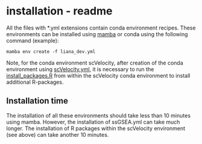# installation - readme

All the files with *.yml extensions contain conda environment recipes. These environments can be installed using [mamba](https://github.com/conda-forge/miniforge) or conda using the following command (example):

    mamba env create -f liana_dev.yml

Note, for the conda environment scVelocity, after creation of the conda environment using [scVelocity.yml](installation/scVelocity.yml), it is necessary to run the [install_packages.R](installation/install_packages_in_scVelocity.R) from within the scVelocity conda environment to install additional R-packages.

## Installation time

The installation of all these environments should take less than 10 minutes using mamba. However, the installation of ssGSEA.yml can take much longer. The installation of R packages within the scVelocity environment (see above) can take another 10 minutes.
